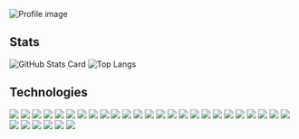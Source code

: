 ![Profile image](https://user-images.githubusercontent.com/42740055/107151611-d2611f00-69a6-11eb-9991-7ada0dd566e2.png)

## Stats

![GitHub Stats Card](https://github-readme-stats.vercel.app/api?username=yamatsum&show_icons=true&count_private=true&hide_title=true&hide=issues&line_height=24&bg_color=22272E&text_color=cad1d9&hide_border=true)
![Top Langs](https://github-readme-stats.vercel.app/api/top-langs/?username=yamatsum&layout=compact&hide_title=true&langs_count=6&bg_color=22272E&text_color=cad1d9&hide_border=true)

## Technologies
![](https://img.shields.io/static/v1?label=OS&message=MacOS&style=flat&logo=Apple&labelColor=22272E&color=2157BF)
![](https://img.shields.io/static/v1?label=OS&message=CentOS&style=flat&logo=CentOS&labelColor=22272E&color=2157BF)
![](https://img.shields.io/static/v1?label=OS&message=Ubuntu&style=flat&logo=Ubuntu&labelColor=22272E&color=2157BF)
![](https://img.shields.io/static/v1?label=Editor&message=Neovim&style=flat&logo=neovim&labelColor=22272E&color=2157BF)
![](https://img.shields.io/static/v1?label=Editor&message=VSCode&style=flat&logo=visual-studio-code&labelColor=22272E&color=2157BF)
![](https://img.shields.io/static/v1?label=Language&message=Javascript&style=flat&logo=javascript&labelColor=22272E&color=2157BF)
![](https://img.shields.io/static/v1?label=Language&message=Typescript&style=flat&logo=typescript&labelColor=22272E&color=2157BF)
![](https://img.shields.io/static/v1?label=Language&message=Golang&style=flat&logo=go&labelColor=22272E&color=2157BF)
![](https://img.shields.io/static/v1?label=Language&message=Python&style=flat&logo=python&labelColor=22272E&color=2157BF)
![](https://img.shields.io/static/v1?label=Language&message=Ruby&style=flat&logo=ruby&labelColor=22272E&color=2157BF)
![](https://img.shields.io/static/v1?label=Language&message=Lua&style=flat&logo=lua&labelColor=22272E&color=2157BF)
![](https://img.shields.io/static/v1?label=Language&message=Java&style=flat&logo=java&labelColor=22272E&color=2157BF)
![](https://img.shields.io/static/v1?label=Library&message=React&style=flat&logo=react&labelColor=22272E&color=2157BF)
![](https://img.shields.io/static/v1?label=Library&message=Nodejs&style=flat&logo=node.js&labelColor=22272E&color=2157BF)
![](https://img.shields.io/static/v1?label=Library&message=Cucumber&style=flat&logo=cucumber&labelColor=22272E&color=2157BF)
![](https://img.shields.io/static/v1?label=Library&message=Vue&style=flat&logo=vue.js&labelColor=22272E&color=2157BF)
![](https://img.shields.io/static/v1?label=Library&message=Expo&style=flat&logo=expo&labelColor=22272E&color=2157BF)
![](https://img.shields.io/static/v1?label=Library&message=Next.js&style=flat&logo=next.js&labelColor=22272E&color=2157BF)
![](https://img.shields.io/static/v1?label=Tool&message=Docker&style=flat&logo=docker&labelColor=22272E&color=2157BF)
![](https://img.shields.io/static/v1?label=Tool&message=Slack&style=flat&logo=slack&labelColor=22272E&color=2157BF)
![](https://img.shields.io/static/v1?label=Tool&message=Discord&style=flat&logo=discord&labelColor=22272E&color=2157BF)
![](https://img.shields.io/static/v1?label=Tool&message=Figma&style=flat&logo=figma&labelColor=22272E&color=2157BF)
![](https://img.shields.io/static/v1?label=Tool&message=Tmux&style=flat&logo=tmux&labelColor=22272E&color=2157BF)
![](https://img.shields.io/static/v1?label=Tool&message=Nginx&style=flat&logo=nginx&labelColor=22272E&color=2157BF)
![](https://img.shields.io/static/v1?label=Tool&message=Jira&style=flat&logo=jira&labelColor=22272E&color=2157BF)
![](https://img.shields.io/static/v1?label=Tool&message=Bitbucket&style=flat&logo=bitbucket&labelColor=22272E&color=2157BF)
![](https://img.shields.io/static/v1?label=Tool&message=Confluence&style=flat&logo=confluence&labelColor=22272E&color=2157BF)
![](https://img.shields.io/static/v1?label=Tool&message=Feedly&style=flat&logo=feedly&labelColor=22272E&color=2157BF)
![](https://img.shields.io/static/v1?label=Cloud&message=GoogleCloud&style=flat&logo=google-cloud&labelColor=22272E&color=2157BF)
![](https://img.shields.io/static/v1?label=Tool&message=Jfrog&style=flat&logo=jfrog&labelColor=22272E&color=2157BF)
![](https://img.shields.io/static/v1?label=Tool&message=Vercel&style=flat&logo=vercel&labelColor=22272E&color=2157BF)

<!--
**yamatsum/yamatsum** is a ✨ _special_ ✨ repository because its `README.md` (this file) appears on your GitHub profile.

Here are some ideas to get you started:

- 🔭 I’m currently working on ...
- 🌱 I’m currently learning ...
- 👯 I’m looking to collaborate on ...
- 🤔 I’m looking for help with ...
- 💬 Ask me about ...
- 📫 How to reach me: ...
- 😄 Pronouns: ...
- ⚡ Fun fact: ...
-->

